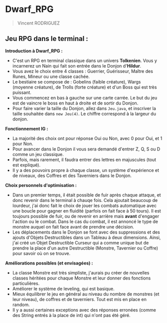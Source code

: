 # Dwarf_RPG
> Vincent RODRIGUEZ
## Jeu RPG dans le terminal :

**Introduction à Dwarf_RPG :**
* C'est un RPG en terminal classique dans un univers **Tolkenien**. Vous y incarnerez un Nain qui fait son entrée dans le Donjon d'**Hildur**.
* Vous avez le choix entre 4 classes : Guerrier, Guérisseur, Maître des Runes, Mineur ou une classe cachée.
* Le bestiaire se compose de : Gobelins (faible créature), Wargs (moyenne créature), de Trolls (forte créature) et d'un Boss qui est très puissant.
* Vous commencez en bas à gauche sur une carte carrée. Le but du jeu est de vaincre le boss en haut à droite et de sortir du Donjon.
* Pour faire varier la taille du Donjon, allez dans `Jeu.java`, et inscriver la taille souhaitée dans `new Jeu(4)`. Le chiffre correspond à la largeur du donjon.

**Fonctionnement IG :**
* La majorité des choix ont pour réponse Oui ou Non, avec 0 pour Oui, et 1 pour Non.
* Pour avancer dans le Donjon il vous sera demandé d'entrer Z, Q, S ou D comme un jeu classique.
* Parfois, mais rarement, il faudra entrer des lettres en majuscules (tout est expliqué).
* Il y a des pouvoirs propre à chaque classe, un système d'expérience et de niveaux, des Coffres et des Taverniers dans le Donjon.

**Choix personnels d'optimisation :**
* Dans un premier temps, il était possible de fuir après chaque attaque, et donc revenir dans le terminal à chauqe fois. Cela ajoutait beaucoup de lourdeur, j'ai donc fait le choix de jouer les combats automatique avec une boucle pour gagner en fluidité (parfois on fait face à 50 tours). Il est toujours possible de fuir, ou de revenir en arrière mais **avant** d'engager l'action ou le combat. Dans le cas du combat, il est annoncé le type de monstre auquel on fait face avant de prendre une décision.
* Les déplacements dans le Donjon se font avec des suppressions et des ajouts d'Objets Destructibles dans un Tableau à deux dimensions. Ainsi, j'ai créé un Objet Destructible Curseur qui a comme unique but de prendre la place d'un autre Destructible (Monstre, Tavernier ou Coffre) pour savoir où on se trouve.

**Améliorations possibles (et envisagées) :**
* La classe Monstre est très simpliste, j'aurais pu créer de nouvelles classes héritées pour chaque Monstre et leur donner des fonctions particulières.
* Améliorer le système de leveling, qui est basique.
* Mieux équilibrer le jeu en général au niveau du nombre de monstres (et leur niveau), de coffres et de taverniers. Tout est mis en place en random.
* Il y a aussi certaines exceptions avec des réponses erronées (comme des String entrés à la place de int) qui n'ont pas été géré.
